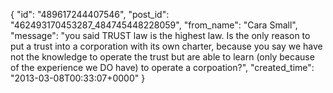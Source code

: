  {
   "id": "489617244407546",
   "post_id": "462493170453287_484745448228059",
   "from_name": "Cara Small",
   "message": "you said TRUST law is the highest law. Is the only reason to put a trust into a corporation with its own charter, because you say we have not the knowledge to operate the trust but are able to learn (only because of the experience we DO have) to operate a corpoation?",
   "created_time": "2013-03-08T00:33:07+0000"
 }
